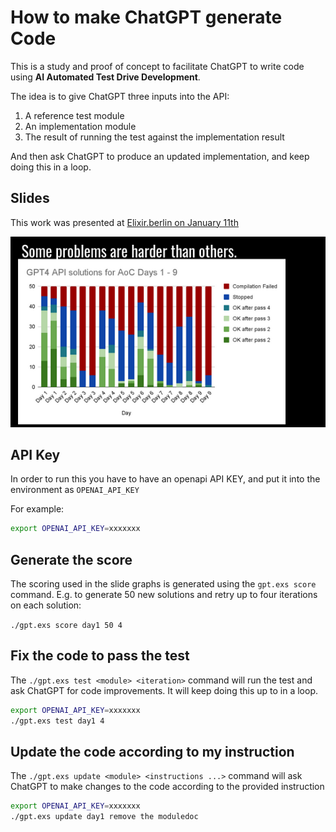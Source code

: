 # How to make ChatGPT generate Code

This is a study and proof of concept to facilitate ChatGPT to write code using __AI Automated Test Drive Development__.

The idea is to give ChatGPT three inputs into the API:

1. A reference test module
2. An implementation module
3. The result of running the test against the implementation result

And then ask ChatGPT to produce an updated implementation, and keep doing this in a loop.

## Slides

This work was presented at [Elixir.berlin on January 11th](https://www.meetup.com/de-DE/elixir-berlin/events/298047006/)

[<img src="gpt.png">](https://docs.google.com/presentation/d/1hfWRqhDt-qHB8VpK_sV37RDh3gMZOjlGXXtuVWz2f74/edit#slide=id.g2adbb69df5c_0_24/)

## API Key

In order to run this you have to have an openapi API KEY, and put it into the environment as `OPENAI_API_KEY`

For example:

```bash
export OPENAI_API_KEY=xxxxxxx
```

## Generate the score

The scoring used in the slide graphs is generated using the `gpt.exs score` command. E.g. to generate 50 new solutions and retry up to four iterations on each solution: 

`./gpt.exs score day1 50 4`


## Fix the code to pass the test

The `./gpt.exs test <module> <iteration>` command will run the test and ask ChatGPT
for code improvements. It will keep doing this up to <iterations> in a loop.

```bash
export OPENAI_API_KEY=xxxxxxx
./gpt.exs test day1 4
```

## Update the code according to my instruction

The `./gpt.exs update <module> <instructions ...>` command will ask ChatGPT to make
changes to the code according to the provided instruction

```bash
export OPENAI_API_KEY=xxxxxxx
./gpt.exs update day1 remove the moduledoc
```
